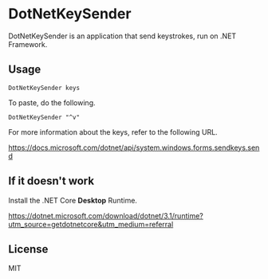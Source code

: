 # DotNetKeySender

DotNetKeySender is an application that send keystrokes, run on .NET Framework.

## Usage

```
DotNetKeySender keys
```

To paste, do the following.

```
DotNetKeySender "^v"
```

For more information about the keys, refer to the following URL.

https://docs.microsoft.com/dotnet/api/system.windows.forms.sendkeys.send

## If it doesn't work

Install the .NET Core **Desktop** Runtime.

https://dotnet.microsoft.com/download/dotnet/3.1/runtime?utm_source=getdotnetcore&utm_medium=referral

## License

MIT

